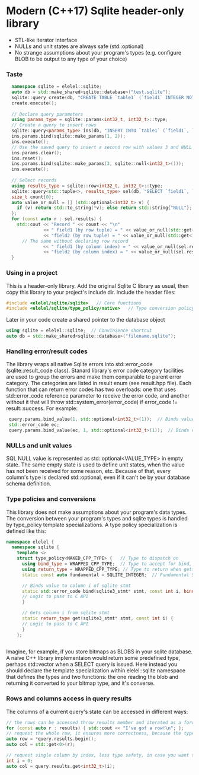 # Modern (C++17) Sqlite header-only library
* STL-like iterator interface
* NULLs and unit states are always safe (std::optional)
* No strange assumptions about your program's types (e.g. configure BLOB to be output to any type of your choice)
### Taste
```c++
  namespace sqlite = elelel::sqlite;
  auto db = std::make_shared<sqlite::database>("test.sqlite");
  sqlite::query create(db, "CREATE TABLE `table1` (`field1` INTEGER NOT NULL, `field2` INTEGER);");
  create.execute();
  
  // Declare query parameters
  using params_type = sqlite::params<int32_t, int32_t>::type;
  // Create a query to insert rows
  sqlite::query<params_type> ins(db, "INSERT INTO `table1` (`field1`, `field2`) VALUES (?, ?)");
  ins.params.bind(sqlite::make_params(1, 2));
  ins.execute();
  // Use the saved query to insert a second row with values 3 and NULL
  ins.params.clear();
  ins.reset();
  ins.params.bind(sqlite::make_params(3, sqlite::null<int32_t>()));
  ins.execute();
  
  // Select records
  using results_type = sqlite::row<int32_t, int32_t>::type;
  sqlite::query<std::tuple<>, results_type> sel(db, "SELECT `field1`, `field2` FROM `table1`");
  size_t count{0};
  auto value_or_null = [] (std::optional<int32_t> v) {
    if (v) return std::to_string(*v); else return std::string{"NULL"};
  };
  for (const auto r : sel.results) {
    std::cout << "Record " << count << "\n"
              << " field1 (by row tuple) = " << value_or_null(std::get<0>(r)) << ", "
              << "field2 (by row tuple) = " << value_or_null(std::get<1>(r)) << "\n"
      // The same without declaring row record
              << " field1 (by column index) = " << value_or_null(sel.results.get<int32_t>(0)) << ", "
              << "field2 (by column index) = " << value_or_null(sel.results.get<int32_t>(1)) << "\n";
  }
```

### Using in a project
This is a header-only library. Add the original Sqlite C library as usual, then copy this library to your project's include dir.
Include the header files:
```c++
#include <elelel/sqlite/sqlite>   // Core functions
#include <elelel/sqlite/type_policy/native>   // Type conversion policy of your choice
```
Later in your code create a shared pointer to the database object
```c++
using sqlite = elelel::sqlite;  // Convinience shortcut
auto db = std::make_shared<sqlite::database>("filename.sqlite");
```

### Handling error/result codes
The library wraps all native Sqlite errors into std::error_code (sqlite::result_code class). Stanard library's error code category facilities are used to group the errors and make them comparable to parent error category. The categories are listed in result enum (see result.hpp file). Each function that can return error codes has two overloads: one that uses std::error_code reference parameter to receive the error code, and another without it that will throw std::system_error(error_code) if error_code != result::success. For example:
```c++
 query.params.bind_value(1, std::optional<int32_t>(1));  // Binds value 1 to query parameters, throws std::system_error if fails
 std::error_code ec;
 query.params.bind_value(ec, 1, std::optional<int32_t>(1));  // Binds value 1 to query parameters, doesn't throw, but fills ec in case of error
```

### NULLs and unit values
SQL NULL value is represented as std::optional<VALUE_TYPE> in empty state. The same empty state is used to define unit states, when the value has not been received for some reason, etc. Because of that, every column's type is declared std::optional, even
if it can't be by your database schema definition.

### Type policies and conversions
This library does not make assumptions about your program's data types. The conversion between your program's types and sqlite types is handled by type_policy<TYPE> template specializations. A type policy specialization is defined like this:
```c++
namespace elelel {
  namespace sqlite {
    template <>
    struct type_policy<NAKED_CPP_TYPE> {   // Type to dispatch on
      using bind_type = WRAPPED_CPP_TYPE;  // Type to accept for bind, usually const std::otpional<NAKED_CPP_TYPE>&
      using return_type = WRAPPED_CPP_TYPE; // Type to return when gettin, usually std::optional<NAKED_CPP_TYPE>
      static const auto fundamental = SQLITE_INTEGER;  // Fundamental SQLITE constant

      // Binds value to column i of sqlite stmt
      static std::error_code bind(sqlite3_stmt* stmt, const int i, bind_type value) {
      // Logic to pass to C API
      }

      // Gets column i from sqlite stmt
      static return_type get(sqlite3_stmt* stmt, const int i) {
      // Logic to pass to C API
      }
    };
  
```  
Imagine, for example, if you store bitmaps as BLOBS in your sqlite database. A naive C++ library implementaion would return some predefined type, perhaps std::vector<char> when a SELECT query is issued. Here instead you should declare the template specialization within elelel::sqlite namespace that defines the types and two functions: the one reading the blob and returning it converted to your bitmap type, and it's converse.

### Rows and columns access in query results
The columns of a current query's state can be accessed in different ways:
```c++
// the rows can be accessed throw results member and iterated as a forward_iterator
for (const auto r : results) { std::cout << "I've got a row!\n"; };
// request the whole row, it ensures more correctness, because the type for the index is always matched against query's result
auto row = *query.results.begin();
auto col = std::get<0>(r);

// request single column by index, less type safety, in case you want to decide which column to read dynamically
int i = 0;
auto col = query.results.get<int32_t>(i);
```
